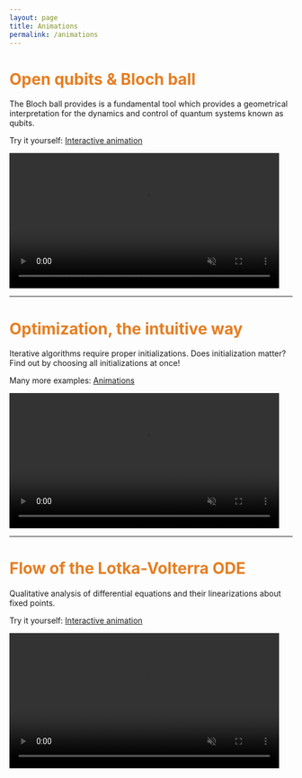 ```yaml
---
layout: page
title: Animations
permalink: /animations
---
```


# <span style="color:#e67e22"> Open qubits & Bloch ball </span>
The Bloch ball provides is a fundamental tool which provides a geometrical interpretation for the dynamics and control of quantum systems known as qubits. 

Try it yourself: [Interactive animation](https://github.com/killianlutz/BlochBallAnim.jl)

<video 
    src="https://github.com/killianlutz/killianlutz.github.io/assets/152091888/9ea576f4-d05d-4554-84d3-c0a665ef8fc5" 
    controls="controls" muted="muted" class="d-block rounded-bottom-2 border-top width-fit" style="height:240px">
</video>

---

# <span style="color:#e67e22"> Optimization, the intuitive way </span>
Iterative algorithms require proper initializations. Does initialization matter? Find out by choosing all initializations at once! 

Many more examples: [Animations](https://github.com/killianlutz/IntuitiveOptimization)

<video 
    src="https://github.com/killianlutz/killianlutz.github.io/assets/152091888/74b54c95-e8e4-46a5-85c0-c19b6790cc87" 
    controls="controls" muted="muted" class="d-block rounded-bottom-2 border-top width-fit" style="height:240px">
</video>

--- 
# <span style="color:#e67e22"> Flow of the Lotka-Volterra ODE </span>
Qualitative analysis of differential equations and their linearizations about fixed points. 

Try it yourself: [Interactive animation](https://github.com/killianlutz/LVDemo.jl)

<video 
    src="https://github.com/killianlutz/killianlutz.github.io/assets/152091888/3ae90cd5-3e1a-470b-9273-efc3d2118514" 
    controls="controls" muted="muted" class="d-block rounded-bottom-2 border-top width-fit" style="height:240px">
</video>


